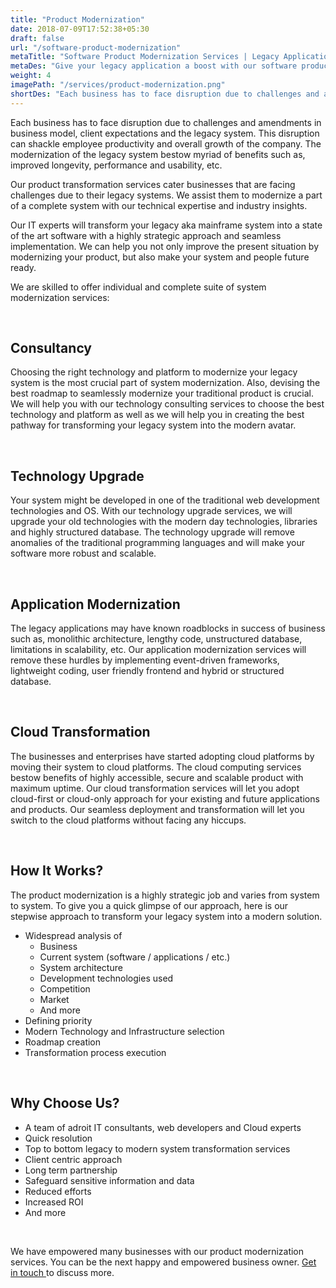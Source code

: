 ```yaml
---
title: "Product Modernization"
date: 2018-07-09T17:52:38+05:30
draft: false
url: "/software-product-modernization"
metaTitle: "Software Product Modernization Services | Legacy Application Modernization, Migration"
metaDes: "Give your legacy application a boost with our software product modernization services. We can make your legacy business solutions scalable, robust and secure with our expert legacy app modernization and migration services."
weight: 4
imagePath: "/services/product-modernization.png"
shortDes: "Each business has to face disruption due to challenges and amendments in business model, client expectations and the legacy system."
---
```


Each business has to face disruption due to challenges and amendments in business model, client expectations and the legacy system. This disruption can shackle employee productivity and overall growth of the company. The modernization of the legacy system bestow myriad of benefits such as, improved longevity, performance and usability, etc.

Our product transformation services cater businesses that are facing challenges due to their legacy systems. We assist them to modernize a part of a complete system with our technical expertise and industry insights. 

Our IT experts will transform your legacy aka mainframe system into a state of the art software with a highly strategic approach and seamless implementation. We can help you not only improve the present situation by modernizing your product, but also make your system and people future ready.

We are skilled to offer individual and complete suite of system modernization services:

<br>

## Consultancy
Choosing the right technology and platform to modernize your legacy system is the most crucial part of system modernization. Also, devising the best roadmap to seamlessly modernize your traditional product is crucial. We will help you with our technology consulting services to choose the best technology and platform as well as we will help you in creating the best pathway for transforming your legacy system into the modern avatar. 

<br>

## Technology Upgrade
Your system might be developed in one of the traditional web development technologies and OS. With our technology upgrade services, we will upgrade your old technologies with the modern day technologies, libraries and highly structured database. The technology upgrade will remove anomalies of the traditional programming languages and will make your software more robust and scalable.

<br>

## Application Modernization
The legacy applications may have known roadblocks in success of business such as, monolithic architecture, lengthy code, unstructured database, limitations in scalability, etc. Our application modernization services will remove these hurdles by implementing event-driven frameworks, lightweight coding, user friendly frontend and hybrid or structured database.

<br>

## Cloud Transformation
The businesses and enterprises have started adopting cloud platforms by moving their system to cloud platforms. The cloud computing services bestow benefits of highly accessible, secure and scalable product with maximum uptime. Our cloud transformation services will let you adopt cloud-first or cloud-only approach for your existing and future applications and products. Our seamless deployment and transformation will let you switch to the cloud platforms without facing any hiccups. 

<br>

## How It Works?
The product modernization is a highly strategic job and varies from system to system. To give you a quick glimpse of our approach, here is our stepwise approach to transform your legacy system into a modern solution.
- Widespread analysis of 
    - Business
    - Current system (software / applications / etc.)
    - System architecture
    - Development technologies used
    - Competition
    - Market 
    - And more
- Defining priority 
- Modern Technology and Infrastructure selection
- Roadmap creation
- Transformation process execution

<br>

## Why Choose Us?
- A team of adroit IT consultants, web developers and Cloud experts
- Quick resolution
- Top to bottom legacy to modern system transformation services
- Client centric approach
- Long term partnership
- Safeguard sensitive information and data
- Reduced efforts 
- Increased ROI
- And more

<br>

We have empowered many businesses with our product modernization services. You can be the next happy and empowered business owner. <a href="/contact" title="get in touch">
    Get in touch
</a> to discuss more.
